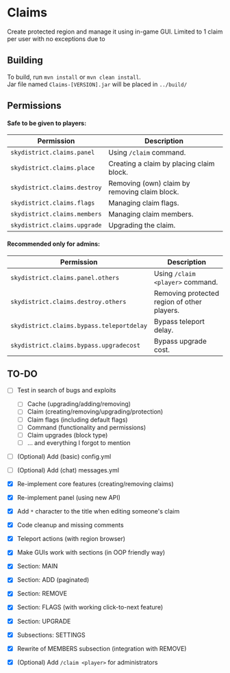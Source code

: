 # Claims
Create protected region and manage it using in-game GUI. Limited to 1 claim per user with no exceptions due to 

## Building
To build, run `mvn install` or `mvn clean install`.  
Jar file named `Claims-[VERSION].jar` will be placed in `../build/`

## Permissions
#### Safe to be given to players:
Permission | Description
--- | ---
`skydistrict.claims.panel` | Using `/claim` command.
`skydistrict.claims.place` | Creating a claim by placing claim block.
`skydistrict.claims.destroy` | Removing (own) claim by removing claim block.
`skydistrict.claims.flags` | Managing claim flags.
`skydistrict.claims.members` | Managing claim members.
`skydistrict.claims.upgrade` | Upgrading the claim.

#### Recommended only for admins:
Permission | Description
--- | ---
`skydistrict.claims.panel.others` | Using `/claim <player>` command.
`skydistrict.claims.destroy.others` | Removing protected region of other players.
`skydistrict.claims.bypass.teleportdelay` | Bypass teleport delay.
`skydistrict.claims.bypass.upgradecost` | Bypass upgrade cost.

## TO-DO
- [ ] Test in search of bugs and exploits
  - [ ] Cache (upgrading/adding/removing)
  - [ ] Claim (creating/removing/upgrading/protection)
  - [ ] Claim flags (including default flags)
  - [ ] Command (functionality and permissions)
  - [ ] Claim upgrades (block type)
  - [ ] ... and everything I forgot to mention
- [ ] (Optional) Add (basic) config.yml
- [ ] (Optional) Add (chat) messages.yml
- [x] Re-implement core features (creating/removing claims)
- [x] Re-implement panel (using new API)
- [x] Add `*` character to the title when editing someone's claim
- [x] Code cleanup and missing comments
- [x] Teleport actions (with region browser)
- [x] Make GUIs work with sections (in OOP friendly way)
- [x] Section: MAIN
- [x] Section: ADD (paginated)
- [x] Section: REMOVE
- [x] Section: FLAGS (with working click-to-next feature)
- [x] Section: UPGRADE
- [x] Subsections: SETTINGS
- [x] Rewrite of MEMBERS subsection (integration with REMOVE)
- [x] (Optional) Add `/claim <player>` for administrators

